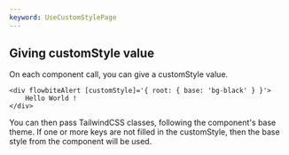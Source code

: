 ```yaml
---
keyword: UseCustomStylePage
---
```


## Giving customStyle value

On each component call, you can give a <span class="docs highlight">customStyle</span> value.

```angular-html
<div flowbiteAlert [customStyle]='{ root: { base: 'bg-black' } }'>
    Hello World !
</div>
```

You can then pass TailwindCSS classes, following the component's base theme. If one or more keys are
not filled in the customStyle, then the base style from the component will be used.
